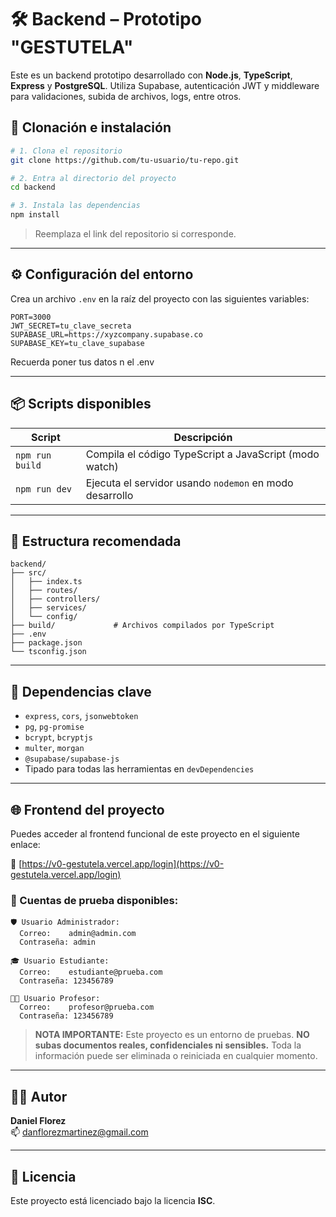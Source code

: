 # 🛠️ Backend – Prototipo "GESTUTELA"

Este es un backend prototipo desarrollado con **Node.js**, **TypeScript**, **Express** y **PostgreSQL**. Utiliza Supabase, autenticación JWT y middleware para validaciones, subida de archivos, logs, entre otros.

## 🚀 Clonación e instalación

```bash
# 1. Clona el repositorio
git clone https://github.com/tu-usuario/tu-repo.git

# 2. Entra al directorio del proyecto
cd backend

# 3. Instala las dependencias
npm install
```

> Reemplaza el link del repositorio si corresponde.

---

## ⚙️ Configuración del entorno

Crea un archivo `.env` en la raíz del proyecto con las siguientes variables:

```env
PORT=3000
JWT_SECRET=tu_clave_secreta
SUPABASE_URL=https://xyzcompany.supabase.co
SUPABASE_KEY=tu_clave_supabase
```

Recuerda poner tus datos n el .env

---

## 📦 Scripts disponibles

| Script          | Descripción                                               |
| --------------- | --------------------------------------------------------- |
| `npm run build` | Compila el código TypeScript a JavaScript (modo watch)    |
| `npm run dev`   | Ejecuta el servidor usando `nodemon` en modo desarrollo   |

---

## 🧬 Estructura recomendada

```
backend/
├── src/
│   ├── index.ts
│   ├── routes/
│   ├── controllers/
│   ├── services/
│   └── config/
├── build/             # Archivos compilados por TypeScript
├── .env
├── package.json
└── tsconfig.json
```

---

## 🧩 Dependencias clave

* `express`, `cors`, `jsonwebtoken`
* `pg`, `pg-promise`
* `bcrypt`, `bcryptjs`
* `multer`, `morgan`
* `@supabase/supabase-js`
* Tipado para todas las herramientas en `devDependencies`

---

## 🌐 Frontend del proyecto

Puedes acceder al frontend funcional de este proyecto en el siguiente enlace:

🔗 [https://v0-gestutela.vercel.app/login](https://v0-gestutela.vercel.app/login)

### 👥 Cuentas de prueba disponibles:

```text
🛡️ Usuario Administrador:
  Correo:    admin@admin.com
  Contraseña: admin

🎓 Usuario Estudiante:
  Correo:    estudiante@prueba.com
  Contraseña: 123456789

👨‍🏫 Usuario Profesor:
  Correo:    profesor@prueba.com
  Contraseña: 123456789
```

> **NOTA IMPORTANTE:** Este proyecto es un entorno de pruebas. **NO subas documentos reales, confidenciales ni sensibles.** Toda la información puede ser eliminada o reiniciada en cualquier momento.

---

## 👨‍💻 Autor

**Daniel Florez**  
📫 [danflorezmartinez@gmail.com](mailto:danflorezmartinez@gmail.com)

---

## 📝 Licencia

Este proyecto está licenciado bajo la licencia **ISC**.
